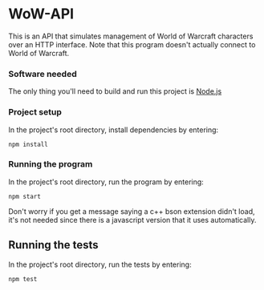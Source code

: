 # WoW-API

This is an API that simulates management of World of Warcraft characters over an HTTP interface. Note that this program doesn't actually connect to World of Warcraft.

### Software needed
The only thing you'll need to build and run this project is [Node.js](https://nodejs.org/)

### Project setup
In the project's root directory, install dependencies by entering:
````
npm install
````

### Running the program
In the project's root directory, run the program by entering:
````
npm start
````
Don't worry if you get a message saying a c++ bson extension didn't load, it's not needed since there is a javascript version that it uses automatically.

## Running the tests
In the project's root directory, run the tests by entering:
````
npm test
````
